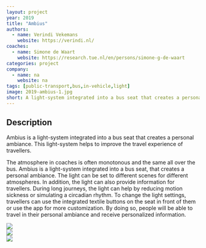```yaml
---
layout: project
year: 2019
title: "Ambius"
authors:
  - name: Verindi Vekemans
    website: https://verindi.nl/
coaches:
  - name: Simone de Waart
    website: https://research.tue.nl/en/persons/simone-g-de-waart
categories: project
company:
  - name: na
    website: na
tags: [public-transport,bus,in-vehicle,light]
image: 2019-ambius-1.jpg
short: A light-system integrated into a bus seat that creates a personal ambiance. This light-system helps to improve the travel experience of travellers.
---
```


## Description
Ambius is a light-system integrated into a bus seat that creates a personal ambiance. This light-system helps to improve the travel experience of travellers.

The atmosphere in coaches is often monotonous and the same all over the bus. Ambius is a light-system integrated into a bus seat, that creates a personal ambiance. The light can be set to different scenes for different atmospheres. In addition, the light can also provide information for travellers. During long journeys, the light can help by reducing motion sickness or simulating a circadian rhythm. To change the light settings, travellers can use the integrated textile buttons on the seat in front of them or use the app for more customization. By doing so, people will be able to travel in their personal ambiance and receive personalized information.

<div class="project-image">
  <img src="/assets/img/2019-ambius-2.jpg">
</div>
<div class="project-image">
  <img src="/assets/img/2019-ambius-3.jpg">
</div>
<div class="project-image">
  <img src="/assets/img/2019-ambius-4.jpg">
</div>